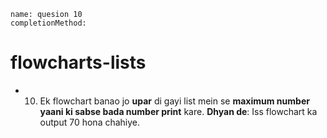 ```ngMeta
name: quesion 10
completionMethod:
```
# flowcharts-lists

- 10) Ek flowchart banao jo **upar** di gayi list mein se **maximum number yaani ki sabse bada number print** kare. 
**Dhyan de**: Iss flowchart ka output 70 hona chahiye. 


